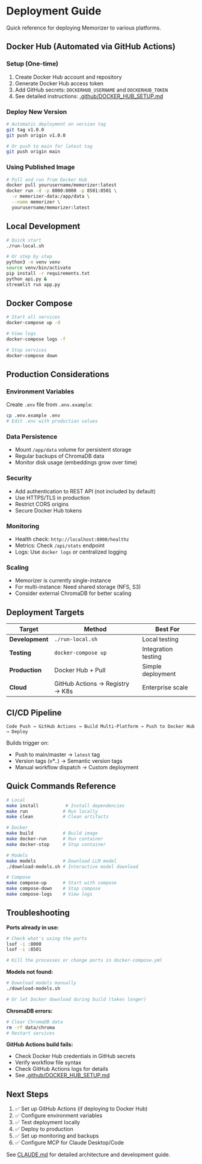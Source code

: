 # Deployment Guide

Quick reference for deploying Memorizer to various platforms.

## Docker Hub (Automated via GitHub Actions)

### Setup (One-time)
1. Create Docker Hub account and repository
2. Generate Docker Hub access token
3. Add GitHub secrets: `DOCKERHUB_USERNAME` and `DOCKERHUB_TOKEN`
4. See detailed instructions: [.github/DOCKER_HUB_SETUP.md](.github/DOCKER_HUB_SETUP.md)

### Deploy New Version
```bash
# Automatic deployment on version tag
git tag v1.0.0
git push origin v1.0.0

# Or push to main for latest tag
git push origin main
```

### Using Published Image
```bash
# Pull and run from Docker Hub
docker pull yourusername/memorizer:latest
docker run -d -p 8000:8000 -p 8501:8501 \
  -v memorizer-data:/app/data \
  --name memorizer \
  yourusername/memorizer:latest
```

## Local Development

```bash
# Quick start
./run-local.sh

# Or step by step
python3 -m venv venv
source venv/bin/activate
pip install -r requirements.txt
python api.py &
streamlit run app.py
```

## Docker Compose

```bash
# Start all services
docker-compose up -d

# View logs
docker-compose logs -f

# Stop services
docker-compose down
```

## Production Considerations

### Environment Variables
Create `.env` file from `.env.example`:
```bash
cp .env.example .env
# Edit .env with production values
```

### Data Persistence
- Mount `/app/data` volume for persistent storage
- Regular backups of ChromaDB data
- Monitor disk usage (embeddings grow over time)

### Security
- Add authentication to REST API (not included by default)
- Use HTTPS/TLS in production
- Restrict CORS origins
- Secure Docker Hub tokens

### Monitoring
- Health check: `http://localhost:8000/healthz`
- Metrics: Check `/api/stats` endpoint
- Logs: Use `docker logs` or centralized logging

### Scaling
- Memorizer is currently single-instance
- For multi-instance: Need shared storage (NFS, S3)
- Consider external ChromaDB for better scaling

## Deployment Targets

| Target | Method | Best For |
|--------|--------|----------|
| **Development** | `./run-local.sh` | Local testing |
| **Testing** | `docker-compose up` | Integration testing |
| **Production** | Docker Hub + Pull | Simple deployment |
| **Cloud** | GitHub Actions → Registry → K8s | Enterprise scale |

## CI/CD Pipeline

```
Code Push → GitHub Actions → Build Multi-Platform → Push to Docker Hub → Deploy
```

Builds trigger on:
- Push to main/master → `latest` tag
- Version tags (v*.*.*) → Semantic version tags
- Manual workflow dispatch → Custom deployment

## Quick Commands Reference

```bash
# Local
make install          # Install dependencies
make run             # Run locally
make clean           # Clean artifacts

# Docker
make build           # Build image
make docker-run      # Run container
make docker-stop     # Stop container

# Models
make models          # Download LLM model
./download-models.sh # Interactive model download

# Compose
make compose-up      # Start with compose
make compose-down    # Stop compose
make compose-logs    # View logs
```

## Troubleshooting

**Ports already in use:**
```bash
# Check what's using the ports
lsof -i :8000
lsof -i :8501

# Kill the processes or change ports in docker-compose.yml
```

**Models not found:**
```bash
# Download models manually
./download-models.sh

# Or let Docker download during build (takes longer)
```

**ChromaDB errors:**
```bash
# Clear ChromaDB data
rm -rf data/chroma
# Restart services
```

**GitHub Actions build fails:**
- Check Docker Hub credentials in GitHub secrets
- Verify workflow file syntax
- Check GitHub Actions logs for details
- See [.github/DOCKER_HUB_SETUP.md](.github/DOCKER_HUB_SETUP.md)

## Next Steps

1. ✅ Set up GitHub Actions (if deploying to Docker Hub)
2. ✅ Configure environment variables
3. ✅ Test deployment locally
4. ✅ Deploy to production
5. ✅ Set up monitoring and backups
6. ✅ Configure MCP for Claude Desktop/Code

See [CLAUDE.md](CLAUDE.md) for detailed architecture and development guide.
